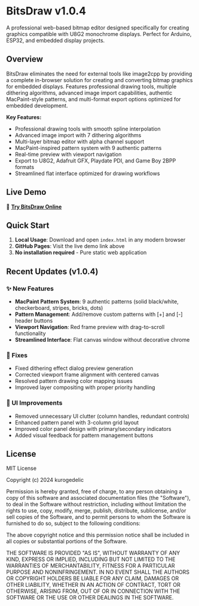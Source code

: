 # BitsDraw v1.0.4

A professional web-based bitmap editor designed specifically for creating graphics compatible with U8G2 monochrome displays. Perfect for Arduino, ESP32, and embedded display projects.

## Overview

BitsDraw eliminates the need for external tools like image2cpp by providing a complete in-browser solution for creating and converting bitmap graphics for embedded displays. Features professional drawing tools, multiple dithering algorithms, advanced image import capabilities, authentic MacPaint-style patterns, and multi-format export options optimized for embedded development.

**Key Features:**
- Professional drawing tools with smooth spline interpolation
- Advanced image import with 7 dithering algorithms
- Multi-layer bitmap editor with alpha channel support
- MacPaint-inspired pattern system with 9 authentic patterns
- Real-time preview with viewport navigation
- Export to U8G2, Adafruit GFX, Playdate PDI, and Game Boy 2BPP formats
- Streamlined flat interface optimized for drawing workflows

## Live Demo

🎨 **[Try BitsDraw Online](https://kurogedelic.github.io/BitsDraw/)**

## Quick Start

1. **Local Usage**: Download and open `index.html` in any modern browser
2. **GitHub Pages**: Visit the live demo link above
3. **No installation required** - Pure static web application

## Recent Updates (v1.0.4)

### ✨ New Features
- **MacPaint Pattern System**: 9 authentic patterns (solid black/white, checkerboard, stripes, bricks, dots)
- **Pattern Management**: Add/remove custom patterns with [+] and [-] header buttons
- **Viewport Navigation**: Red frame preview with drag-to-scroll functionality
- **Streamlined Interface**: Flat canvas window without decorative chrome

### 🐛 Fixes
- Fixed dithering effect dialog preview generation
- Corrected viewport frame alignment with centered canvas
- Resolved pattern drawing color mapping issues
- Improved layer compositing with proper priority handling

### 🎨 UI Improvements
- Removed unnecessary UI clutter (column handles, redundant controls)
- Enhanced pattern panel with 3-column grid layout
- Improved color panel design with primary/secondary indicators
- Added visual feedback for pattern management buttons

## License

MIT License

Copyright (c) 2024 kurogedelic

Permission is hereby granted, free of charge, to any person obtaining a copy
of this software and associated documentation files (the "Software"), to deal
in the Software without restriction, including without limitation the rights
to use, copy, modify, merge, publish, distribute, sublicense, and/or sell
copies of the Software, and to permit persons to whom the Software is
furnished to do so, subject to the following conditions:

The above copyright notice and this permission notice shall be included in all
copies or substantial portions of the Software.

THE SOFTWARE IS PROVIDED "AS IS", WITHOUT WARRANTY OF ANY KIND, EXPRESS OR
IMPLIED, INCLUDING BUT NOT LIMITED TO THE WARRANTIES OF MERCHANTABILITY,
FITNESS FOR A PARTICULAR PURPOSE AND NONINFRINGEMENT. IN NO EVENT SHALL THE
AUTHORS OR COPYRIGHT HOLDERS BE LIABLE FOR ANY CLAIM, DAMAGES OR OTHER
LIABILITY, WHETHER IN AN ACTION OF CONTRACT, TORT OR OTHERWISE, ARISING FROM,
OUT OF OR IN CONNECTION WITH THE SOFTWARE OR THE USE OR OTHER DEALINGS IN THE
SOFTWARE.